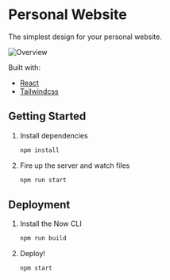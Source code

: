 # Personal Website

The simplest design for your personal website.

![Overview](https://github.com/bchiang7/octoprofile/assets/29182508/bad68f5f-8391-46d3-bdae-a51b29e4a3ba)

Built with:

- [React](https://react.dev/)
- [Tailwindcss](https://tailwindcss.com/)

## Getting Started

1. Install dependencies

   ```bash
   npm install
   ```

2. Fire up the server and watch files

   ```bash
   npm run start
   ```

## Deployment

1. Install the Now CLI

   ```bash
   npm run build
   ```

2. Deploy!

   ```bash
   npm start
   ```
